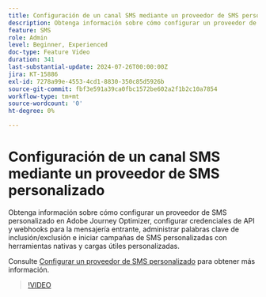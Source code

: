 ```yaml
---
title: Configuración de un canal SMS mediante un proveedor de SMS personalizado
description: Obtenga información sobre cómo configurar un proveedor de SMS personalizado en Adobe Journey Optimizer, configurar credenciales de API y webhooks para la mensajería entrante, administrar palabras clave de inclusión/exclusión e iniciar campañas de SMS personalizadas con herramientas nativas y cargas útiles personalizadas.
feature: SMS
role: Admin
level: Beginner, Experienced
doc-type: Feature Video
duration: 341
last-substantial-update: 2024-07-26T00:00:00Z
jira: KT-15886
exl-id: 7278a99e-4553-4cd1-8830-350c85d5926b
source-git-commit: fbf3e591a39ca0fbc1572be602a2f1b2c10a7854
workflow-type: tm+mt
source-wordcount: '0'
ht-degree: 0%

---
```


# Configuración de un canal SMS mediante un proveedor de SMS personalizado

Obtenga información sobre cómo configurar un proveedor de SMS personalizado en Adobe Journey Optimizer, configurar credenciales de API y webhooks para la mensajería entrante, administrar palabras clave de inclusión/exclusión e iniciar campañas de SMS personalizadas con herramientas nativas y cargas útiles personalizadas.

Consulte [Configurar un proveedor de SMS personalizado](https://experienceleague.adobe.com/en/docs/journey-optimizer/using/channels/sms/configure-sms/sms-configuration-custom) para obtener más información.

>[!VIDEO](https://video.tv.adobe.com/v/3431625/?learn=on&enablevpops)
